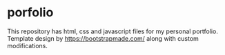# porfolio
This repository has html, css and javascript files for my personal portfolio. Template design by https://bootstrapmade.com/ along with custom modifications.
